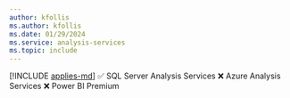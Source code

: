 ```yaml
---
author: kfollis
ms.author: kfollis
ms.date: 01/29/2024
ms.service: analysis-services
ms.topic: include
---
```


[!INCLUDE [applies-md](applies-md.md)] ✅ SQL Server Analysis Services ❌ Azure Analysis Services ❌ Power BI Premium

